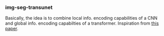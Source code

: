 ### img-seg-transunet
Basically, the idea is to combine local info. encoding capabilities of a CNN and global info. encoding capabilties of a transformer. Inspiration from [this paper](https://arxiv.org/abs/2102.04306).
